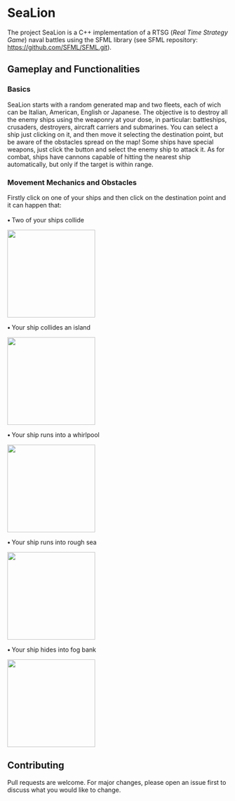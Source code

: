 # SeaLion

The project SeaLion is a C++ implementation of a RTSG (<i>Real Time Strategy Game</i>) naval battles using the SFML library (see SFML repository: https://github.com/SFML/SFML.git).

## Gameplay and Functionalities

### Basics
SeaLion starts with a random generated map and two fleets, each of wich can be Italian, American, English or Japanese. The objective is to destroy all the enemy 
ships using the weaponry at your dose, in particular: battleships, crusaders, destroyers, aircraft carriers and submarines. You can select a ship just clicking on it, and then move it selecting the destination point, 
but be aware of the obstacles spread on the map!
Some ships have special weapons, just click the button and select the enemy ship to attack it. 
As for combat, ships have cannons capable of hitting the nearest ship automatically, but only if the target is within range.
### Movement Mechanics and Obstacles
Firstly click on one of your ships and then click on the destination point and it can happen that:
<br>
<br>
<b> • </b> Two of your ships collide
<p>
      <img src="https://media.giphy.com/media/vFKqnCdLPNOKc/giphy.gif" width="200" height="200" > </img> 
</p>

<b> • </b> Your ship collides an island
<p>
      <img src="https://media.giphy.com/media/vFKqnCdLPNOKc/giphy.gif" width="200" height="200"> </img> 
</p>

<b> • </b> Your ship runs into a whirlpool 
<p>
      <img src="https://media.giphy.com/media/vFKqnCdLPNOKc/giphy.gif" width="200" height="200"> </img> 
</p>

<b> • </b> Your ship runs into rough sea
<p>
      <img src="https://media.giphy.com/media/vFKqnCdLPNOKc/giphy.gif" width="200" height="200"> </img> 
</p>

<b> • </b> Your ship hides into fog bank
<p>
      <img src="https://media.giphy.com/media/vFKqnCdLPNOKc/giphy.gif" width="200" height="200"> </img> 
</p>

## Contributing
Pull requests are welcome. For major changes, please open an issue first to discuss what you would like to change.
